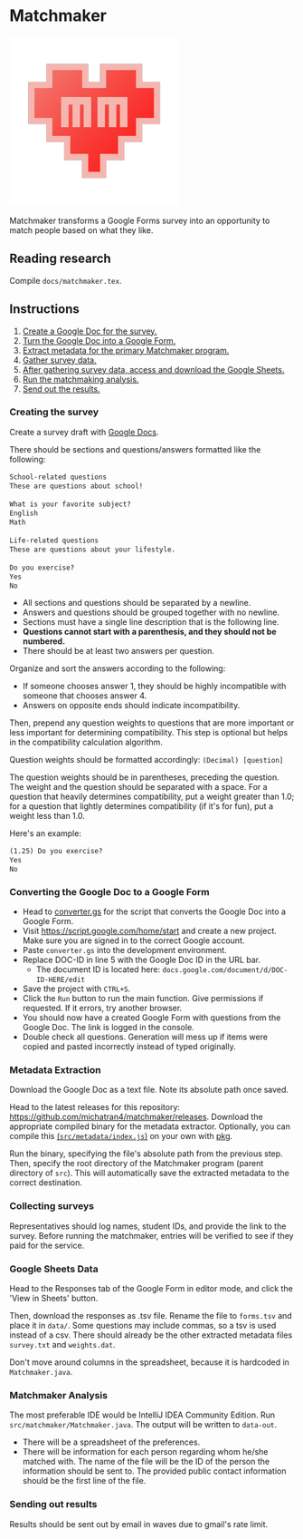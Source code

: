 # Matchmaker
![heart](heart.png)

Matchmaker transforms a Google Forms survey into an opportunity to match people based on what they
like.

## Reading research
Compile `docs/matchmaker.tex`.

## Instructions
1. [Create a Google Doc for the survey.](#creating-the-survey)
2. [Turn the Google Doc into a Google Form.](#converting-the-google-doc-to-a-google-form)
3. [Extract metadata for the primary Matchmaker program.](#metadata-extraction)
4. [Gather survey data.](#collecting-surveys)
5. [After gathering survey data, access and download the Google Sheets.](#google-sheets-data)
6. [Run the matchmaking analysis.](#matchmaker-analysis)
7. [Send out the results.](#sending-out-results)

### Creating the survey
Create a survey draft with [Google Docs](https://docs.google.com/).

There should be sections and questions/answers formatted like the following:

    School-related questions
    These are questions about school!

    What is your favorite subject?
    English
    Math

    Life-related questions
    These are questions about your lifestyle.

    Do you exercise?
    Yes
    No

- All sections and questions should be separated by a newline.
- Answers and questions should be grouped together with no newline.
- Sections must have a single line description that is the following line.
- **Questions cannot start with a parenthesis, and they should not be numbered.**
- There should be at least two answers per question.

Organize and sort the answers according to the following:
- If someone chooses answer 1, they should be highly incompatible with someone
that chooses answer 4.
- Answers on opposite ends should indicate incompatibility.

Then, prepend any question weights to questions that are more important or less important for
determining compatibility. This step is optional but helps in the compatibility calculation
algorithm.

Question weights should be formatted accordingly:
`(Decimal) [question]`

The question weights should be in parentheses, preceding the question. The weight and the 
question should be separated with a space. For a question that heavily determines compatibility, 
put a weight greater than 1.0; for a question that lightly determines compatibility (if it's for 
fun), put a weight less than 1.0.

Here's an example:

    (1.25) Do you exercise?
    Yes
    No

### Converting the Google Doc to a Google Form
- Head to [converter.gs](https://raw.githubusercontent.com/michatran4/matchmaker/master/src/converter/converter.gs)
for the script that converts the Google Doc into a Google Form.
- Visit https://script.google.com/home/start and create a new project. Make sure
you are signed in to the correct Google account.
- Paste `converter.gs` into the development environment.
- Replace DOC-ID in line 5 with the Google Doc ID in the URL bar.
  - The document ID is located here: `docs.google.com/document/d/DOC-ID-HERE/edit`
- Save the project with `CTRL+S`.
- Click the `Run` button to run the main function. Give permissions if
requested. If it errors, try another browser.
- You should now have a created Google Form with questions from the Google Doc.
The link is logged in the console.
- Double check all questions. Generation will mess up if items were copied
and pasted incorrectly instead of typed originally.

### Metadata Extraction
Download the Google Doc as a text file. Note its absolute path once saved.

Head to the latest releases for this repository:
https://github.com/michatran4/matchmaker/releases. 
Download the appropriate compiled binary for the metadata extractor.
Optionally, you can compile this
[(`src/metadata/index.js`)](https://raw.githubusercontent.com/michatran4/matchmaker/master/src/metadata/index.js)
 on your own with [pkg](https://www.npmjs.com/package/pkg).

Run the binary, specifying the file's absolute path from the previous step. Then, specify the 
root directory of the Matchmaker program (parent directory of `src`). This will automatically 
save the extracted metadata to the correct destination.

### Collecting surveys
Representatives should log names, student IDs, and provide the link to the survey. Before 
running the matchmaker, entries will be verified to see if they paid for the service.

### Google Sheets Data
Head to the Responses tab of the Google Form in editor mode, and click the 'View in Sheets' button.

Then, download the responses as .tsv file. Rename the file to `forms.tsv` and place it in 
`data/`. Some questions may include commas, so a tsv is used instead of a csv.
There should already be the other extracted metadata files `survey.txt` and `weights.dat`.

Don't move around columns in the spreadsheet, because it is hardcoded in `Matchmaker.java`.

### Matchmaker Analysis
The most preferable IDE would be IntelliJ IDEA Community Edition. Run 
`src/matchmaker/Matchmaker.java`. The output will be written to `data-out`.
- There will be a spreadsheet of the preferences.
- There will be information for each person regarding whom he/she matched with.
The name of the file will be the ID of the person the information should be
sent to. The provided public contact information should be the first line of
the file.

### Sending out results
Results should be sent out by email in waves due to gmail's rate limit.
